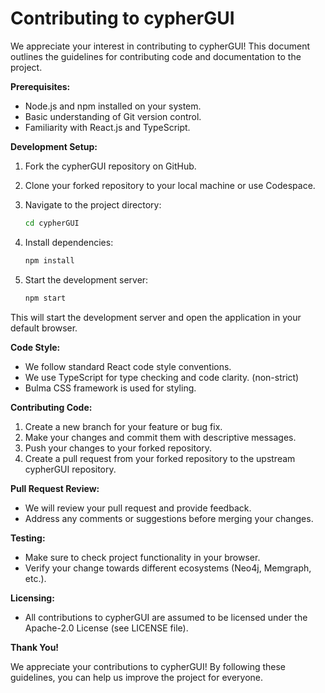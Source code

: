 # Contributing to cypherGUI

We appreciate your interest in contributing to cypherGUI! This document outlines the guidelines for contributing code and documentation to the project.

**Prerequisites:**

* Node.js and npm installed on your system.
* Basic understanding of Git version control.
* Familiarity with React.js and TypeScript.

**Development Setup:**

1. Fork the cypherGUI repository on GitHub.
2. Clone your forked repository to your local machine or use Codespace.
3. Navigate to the project directory:

   ```bash
   cd cypherGUI
   ```

4. Install dependencies:

   ```bash
   npm install
   ```

5. Start the development server:

   ```bash
   npm start
   ```

This will start the development server and open the application in your default browser.

**Code Style:**

* We follow standard React code style conventions.
* We use TypeScript for type checking and code clarity. (non-strict)
* Bulma CSS framework is used for styling.

**Contributing Code:**

1. Create a new branch for your feature or bug fix.
2. Make your changes and commit them with descriptive messages.
3. Push your changes to your forked repository.
4. Create a pull request from your forked repository to the upstream cypherGUI repository.

**Pull Request Review:**

* We will review your pull request and provide feedback.
* Address any comments or suggestions before merging your changes.

**Testing:**

* Make sure to check project functionality in your browser.
* Verify your change towards different ecosystems (Neo4j, Memgraph, etc.).

**Licensing:**

* All contributions to cypherGUI are assumed to be licensed under the Apache-2.0 License (see LICENSE file).

**Thank You!**

We appreciate your contributions to cypherGUI! By following these guidelines, you can help us improve the project for everyone.

